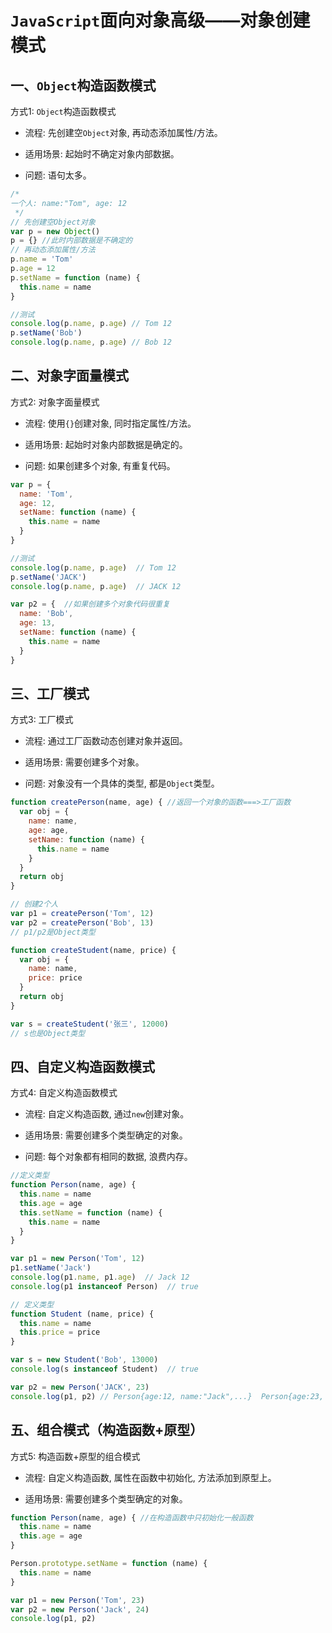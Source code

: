 # `JavaScript`面向对象高级——对象创建模式

## 一、`Object`构造函数模式

方式1: `Object`构造函数模式

- 流程: 先创建空`Object`对象, 再动态添加属性/方法。

- 适用场景: 起始时不确定对象内部数据。

- 问题: 语句太多。

```javascript
/*
一个人: name:"Tom", age: 12
 */
// 先创建空Object对象
var p = new Object()
p = {} //此时内部数据是不确定的
// 再动态添加属性/方法
p.name = 'Tom'
p.age = 12
p.setName = function (name) {
  this.name = name
}

//测试
console.log(p.name, p.age) // Tom 12
p.setName('Bob')
console.log(p.name, p.age) // Bob 12
```

## 二、对象字面量模式

方式2: 对象字面量模式

- 流程: 使用`{}`创建对象, 同时指定属性/方法。

- 适用场景: 起始时对象内部数据是确定的。

- 问题: 如果创建多个对象, 有重复代码。

```javascript
var p = {
  name: 'Tom',
  age: 12,
  setName: function (name) {
    this.name = name
  }
}

//测试
console.log(p.name, p.age)  // Tom 12
p.setName('JACK')
console.log(p.name, p.age)  // JACK 12

var p2 = {  //如果创建多个对象代码很重复
  name: 'Bob',
  age: 13,
  setName: function (name) {
    this.name = name
  }
}
```

## 三、工厂模式

方式3: 工厂模式

- 流程: 通过工厂函数动态创建对象并返回。

- 适用场景: 需要创建多个对象。

- 问题: 对象没有一个具体的类型, 都是`Object`类型。

```javascript
function createPerson(name, age) { //返回一个对象的函数===>工厂函数
  var obj = {
    name: name,
    age: age,
    setName: function (name) {
      this.name = name
    }
  }
  return obj
}

// 创建2个人
var p1 = createPerson('Tom', 12)
var p2 = createPerson('Bob', 13)
// p1/p2是Object类型

function createStudent(name, price) {
  var obj = {
    name: name,
    price: price
  }
  return obj
}

var s = createStudent('张三', 12000)
// s也是Object类型
```

## 四、自定义构造函数模式

方式4: 自定义构造函数模式

- 流程: 自定义构造函数, 通过`new`创建对象。

- 适用场景: 需要创建多个类型确定的对象。

- 问题: 每个对象都有相同的数据, 浪费内存。

```javascript
//定义类型
function Person(name, age) {
  this.name = name
  this.age = age
  this.setName = function (name) {
    this.name = name
  }
}

var p1 = new Person('Tom', 12)
p1.setName('Jack')
console.log(p1.name, p1.age)  // Jack 12
console.log(p1 instanceof Person)  // true

// 定义类型
function Student (name, price) {
  this.name = name
  this.price = price
}

var s = new Student('Bob', 13000)
console.log(s instanceof Student)  // true

var p2 = new Person('JACK', 23)
console.log(p1, p2) // Person{age:12, name:"Jack",...}  Person{age:23, name:"Jack",...}
```

## 五、组合模式（构造函数+原型）

方式5: 构造函数+原型的组合模式

- 流程: 自定义构造函数, 属性在函数中初始化, 方法添加到原型上。

- 适用场景: 需要创建多个类型确定的对象。

```javascript
function Person(name, age) { //在构造函数中只初始化一般函数
  this.name = name
  this.age = age
}

Person.prototype.setName = function (name) {
  this.name = name
}

var p1 = new Person('Tom', 23)
var p2 = new Person('Jack', 24)
console.log(p1, p2) 
```

